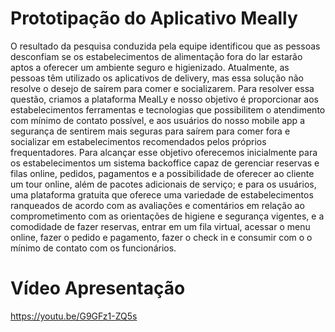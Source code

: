 # Prototipação do Aplicativo Meally

O resultado da pesquisa conduzida pela equipe identificou que as pessoas desconfiam se os estabelecimentos de alimentação fora do lar estarão aptos a oferecer um ambiente seguro e higienizado. Atualmente, as pessoas têm utilizado os aplicativos de delivery, mas essa solução não resolve o desejo de saírem para comer e socializarem. Para resolver essa questão, criamos a plataforma MealLy e nosso objetivo é proporcionar aos estabelecimentos ferramentas e tecnologias que possibilitem o atendimento com mínimo de contato possível, e aos usuários do nosso mobile app a segurança de sentirem mais seguras para saírem para comer fora e socializar em estabelecimentos recomendados pelos próprios frequentadores. Para alcançar esse objetivo oferecemos inicialmente para os estabelecimentos um sistema backoffice capaz de gerenciar reservas e filas online, pedidos, pagamentos e a possibilidade de oferecer ao cliente um tour online, além de pacotes adicionais de serviço; e para os usuários, uma plataforma gratuita que oferece uma variedade de estabelecimentos ranqueados de acordo com as avaliações e comentários em relação ao comprometimento com as orientações de higiene e segurança vigentes, e a comodidade de fazer reservas, entrar em um fila virtual, acessar o menu online, fazer o pedido e pagamento, fazer o check in e consumir com o o mínimo de contato com os funcionários.

# Vídeo Apresentação
https://youtu.be/G9GFz1-ZQ5s
